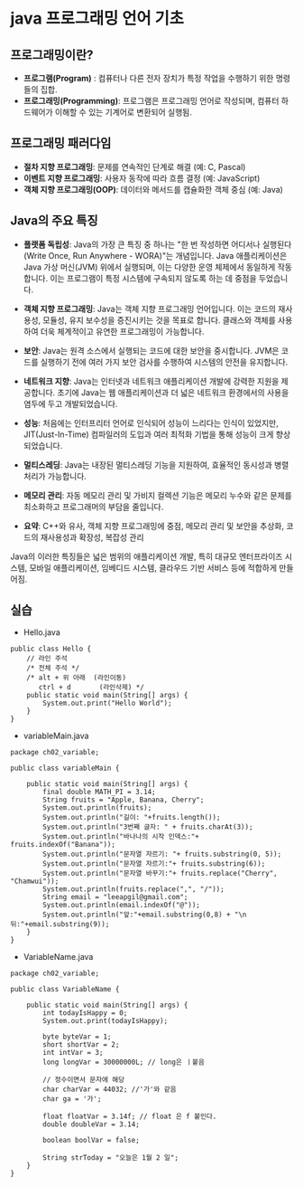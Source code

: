 # java 프로그래밍 언어 기초
## 프로그래밍이란?
* **프로그램(Program)** : 컴퓨터나 다른 전자 장치가 특정 작업을 수행하기 위한 명령들의 집합.   
* **프로그래밍(Programming)**: 프로그램은 프로그래밍 언어로 작성되며, 컴퓨터 하드웨어가 이해할 수 있는 기계어로 변환되어 실행됨.   
## 프로그래밍 패러다임
* **절차 지향 프로그래밍**: 문제를 연속적인 단계로 해결 (예: C, Pascal)      
* **이벤트 지향 프로그래밍**: 사용자 동작에 따라 흐름 결정 (예: JavaScript)   
* **객체 지향 프로그래밍(OOP)**: 데이터와 메서드를 캡슐화한 객체 중심 (예: Java)
## Java의 주요 특징
* **플랫폼 독립성**: Java의 가장 큰 특징 중 하나는 "한 번 작성하면 어디서나 실행된다(Write Once, Run Anywhere - WORA)"는 개념입니다. Java 애플리케이션은 Java 가상 머신(JVM) 위에서 실행되며, 이는 다양한 운영 체제에서 동일하게 작동합니다. 이는 프로그램이 특정 시스템에 구속되지 않도록 하는 데 중점을 두었습니다.   

* **객체 지향 프로그래밍**: Java는 객체 지향 프로그래밍 언어입니다. 이는 코드의 재사용성, 모듈성, 유지 보수성을 증진시키는 것을 목표로 합니다. 클래스와 객체를 사용하여 더욱 체계적이고 유연한 프로그래밍이 가능합니다.   

* **보안**: Java는 원격 소스에서 실행되는 코드에 대한 보안을 중시합니다. JVM은 코드를 실행하기 전에 여러 가지 보안 검사를 수행하여 시스템의 안전을 유지합니다.

* **네트워크 지향**: Java는 인터넷과 네트워크 애플리케이션 개발에 강력한 지원을 제공합니다. 초기에 Java는 웹 애플리케이션과 더 넓은 네트워크 환경에서의 사용을 염두에 두고 개발되었습니다.

* **성능**: 처음에는 인터프리터 언어로 인식되어 성능이 느리다는 인식이 있었지만, JIT(Just-In-Time) 컴파일러의 도입과 여러 최적화 기법을 통해 성능이 크게 향상되었습니다.

* **멀티스레딩**: Java는 내장된 멀티스레딩 기능을 지원하여, 효율적인 동시성과 병렬 처리가 가능합니다.

* **메모리 관리**: 자동 메모리 관리 및 가비지 컬렉션 기능은 메모리 누수와 같은 문제를 최소화하고 프로그래머의 부담을 줄입니다.

* **요약**: C++와 유사, 객체 지향 프로그래밍에 중점, 메모리 관리 및 보안을 추상화, 코드의 재사용성과 확장성, 복잡성 관리

Java의 이러한 특징들은 넓은 범위의 애플리케이션 개발, 특히 대규모 엔터프라이즈 시스템, 모바일 애플리케이션, 임베디드 시스템, 클라우드 기반 서비스 등에 적합하게 만들어짐.

## 실습
+ Hello.java
```
public class Hello {
	// 라인 주석
	/* 전체 주석 */
	/* alt + 위 아래  (라인이동)
	   ctrl + d       (라인삭제) */
	public static void main(String[] args) {
		System.out.print("Hello World");
	}
}
```
+ variableMain.java
```
package ch02_variable;

public class variableMain {

	public static void main(String[] args) {
		final double MATH_PI = 3.14;
		String fruits = "Apple, Banana, Cherry";
		System.out.println(fruits);
		System.out.println("길이: "+fruits.length());
		System.out.println("3번째 글자: " + fruits.charAt(3));
		System.out.println("바나나의 시작 인덱스:"+ fruits.indexOf("Banana"));
		System.out.println("문자열 자르기: "+ fruits.substring(0, 5));
		System.out.println("문자열 자르기:"+ fruits.substring(6));
		System.out.println("문자열 바꾸기:"+ fruits.replace("Cherry", "Chamwui"));
		System.out.println(fruits.replace(",", "/"));		
		String email = "leeapgil@gmail.com";
		System.out.println(email.indexOf("@"));
		System.out.println("앞:"+email.substring(0,8) + "\n뒤:"+email.substring(9));
	}
}
```
+ VariableName.java
```
package ch02_variable;

public class VariableName {

	public static void main(String[] args) {
		int todayIsHappy = 0;
		System.out.print(todayIsHappy);
		
		byte byteVar = 1;
		short shortVar = 2;
		int intVar = 3;
		long longVar = 30000000L; // long은 ㅣ붙음
		
		// 정수이면서 문자에 해당
		char charVar = 44032; //'가'와 같음
		char ga = '가';
		
		float floatVar = 3.14f; // float 은 f 붙인다.
		double doubleVar = 3.14;
		
		boolean boolVar = false;	
		
		String strToday = "오늘은 1월 2 일";
	}
}
```